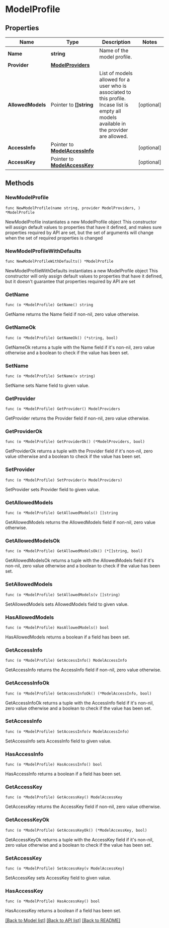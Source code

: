 # ModelProfile

## Properties

Name | Type | Description | Notes
------------ | ------------- | ------------- | -------------
**Name** | **string** | Name of the model profile. | 
**Provider** | [**ModelProviders**](ModelProviders.md) |  | 
**AllowedModels** | Pointer to **[]string** | List of models allowed for a user who is associated to this profile. Incase list is empty all models available in the provider are allowed. | [optional] 
**AccessInfo** | Pointer to [**ModelAccessInfo**](ModelAccessInfo.md) |  | [optional] 
**AccessKey** | Pointer to [**ModelAccessKey**](ModelAccessKey.md) |  | [optional] 

## Methods

### NewModelProfile

`func NewModelProfile(name string, provider ModelProviders, ) *ModelProfile`

NewModelProfile instantiates a new ModelProfile object
This constructor will assign default values to properties that have it defined,
and makes sure properties required by API are set, but the set of arguments
will change when the set of required properties is changed

### NewModelProfileWithDefaults

`func NewModelProfileWithDefaults() *ModelProfile`

NewModelProfileWithDefaults instantiates a new ModelProfile object
This constructor will only assign default values to properties that have it defined,
but it doesn't guarantee that properties required by API are set

### GetName

`func (o *ModelProfile) GetName() string`

GetName returns the Name field if non-nil, zero value otherwise.

### GetNameOk

`func (o *ModelProfile) GetNameOk() (*string, bool)`

GetNameOk returns a tuple with the Name field if it's non-nil, zero value otherwise
and a boolean to check if the value has been set.

### SetName

`func (o *ModelProfile) SetName(v string)`

SetName sets Name field to given value.


### GetProvider

`func (o *ModelProfile) GetProvider() ModelProviders`

GetProvider returns the Provider field if non-nil, zero value otherwise.

### GetProviderOk

`func (o *ModelProfile) GetProviderOk() (*ModelProviders, bool)`

GetProviderOk returns a tuple with the Provider field if it's non-nil, zero value otherwise
and a boolean to check if the value has been set.

### SetProvider

`func (o *ModelProfile) SetProvider(v ModelProviders)`

SetProvider sets Provider field to given value.


### GetAllowedModels

`func (o *ModelProfile) GetAllowedModels() []string`

GetAllowedModels returns the AllowedModels field if non-nil, zero value otherwise.

### GetAllowedModelsOk

`func (o *ModelProfile) GetAllowedModelsOk() (*[]string, bool)`

GetAllowedModelsOk returns a tuple with the AllowedModels field if it's non-nil, zero value otherwise
and a boolean to check if the value has been set.

### SetAllowedModels

`func (o *ModelProfile) SetAllowedModels(v []string)`

SetAllowedModels sets AllowedModels field to given value.

### HasAllowedModels

`func (o *ModelProfile) HasAllowedModels() bool`

HasAllowedModels returns a boolean if a field has been set.

### GetAccessInfo

`func (o *ModelProfile) GetAccessInfo() ModelAccessInfo`

GetAccessInfo returns the AccessInfo field if non-nil, zero value otherwise.

### GetAccessInfoOk

`func (o *ModelProfile) GetAccessInfoOk() (*ModelAccessInfo, bool)`

GetAccessInfoOk returns a tuple with the AccessInfo field if it's non-nil, zero value otherwise
and a boolean to check if the value has been set.

### SetAccessInfo

`func (o *ModelProfile) SetAccessInfo(v ModelAccessInfo)`

SetAccessInfo sets AccessInfo field to given value.

### HasAccessInfo

`func (o *ModelProfile) HasAccessInfo() bool`

HasAccessInfo returns a boolean if a field has been set.

### GetAccessKey

`func (o *ModelProfile) GetAccessKey() ModelAccessKey`

GetAccessKey returns the AccessKey field if non-nil, zero value otherwise.

### GetAccessKeyOk

`func (o *ModelProfile) GetAccessKeyOk() (*ModelAccessKey, bool)`

GetAccessKeyOk returns a tuple with the AccessKey field if it's non-nil, zero value otherwise
and a boolean to check if the value has been set.

### SetAccessKey

`func (o *ModelProfile) SetAccessKey(v ModelAccessKey)`

SetAccessKey sets AccessKey field to given value.

### HasAccessKey

`func (o *ModelProfile) HasAccessKey() bool`

HasAccessKey returns a boolean if a field has been set.


[[Back to Model list]](../README.md#documentation-for-models) [[Back to API list]](../README.md#documentation-for-api-endpoints) [[Back to README]](../README.md)


